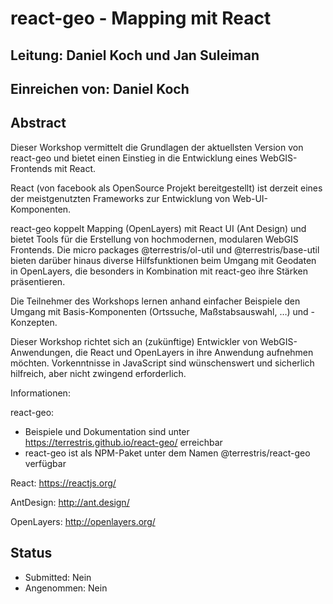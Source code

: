 # react-geo - Mapping mit React

## Leitung: Daniel Koch und Jan Suleiman

## Einreichen von: Daniel Koch

## Abstract

Dieser Workshop vermittelt die Grundlagen der aktuellsten Version von react-geo
und bietet einen Einstieg in die Entwicklung eines WebGIS-Frontends mit React.

React (von facebook als OpenSource Projekt bereitgestellt) ist derzeit eines der
meistgenutzten Frameworks zur Entwicklung von Web-UI-Komponenten.

react-geo koppelt Mapping (OpenLayers) mit React UI (Ant Design) und bietet Tools
für die Erstellung von hochmodernen, modularen WebGIS Frontends. Die micro packages
@terrestris/ol-util und @terrestris/base-util bieten darüber hinaus diverse
Hilfsfunktionen beim Umgang mit Geodaten in OpenLayers, die besonders in
Kombination mit react-geo ihre Stärken präsentieren.

Die Teilnehmer des Workshops lernen anhand einfacher Beispiele den Umgang mit
Basis-Komponenten (Ortssuche, Maßstabsauswahl, …) und -Konzepten.

Dieser Workshop richtet sich an (zukünftige) Entwickler von WebGIS-Anwendungen,
die React und OpenLayers in ihre Anwendung aufnehmen möchten. Vorkenntnisse in
JavaScript sind wünschenswert und sicherlich hilfreich, aber nicht zwingend
erforderlich.

Informationen:

react-geo:

- Beispiele und Dokumentation sind unter https://terrestris.github.io/react-geo/ erreichbar
- react-geo ist als NPM-Paket unter dem Namen @terrestris/react-geo verfügbar

React: https://reactjs.org/

AntDesign: http://ant.design/

OpenLayers: http://openlayers.org/

## Status
  * Submitted: Nein
  * Angenommen: Nein